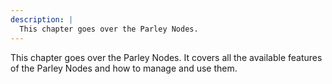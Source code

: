 ```yaml
---
description: |
  This chapter goes over the Parley Nodes.
---
```


This chapter goes over the Parley Nodes. It covers all the available features of
the Parley Nodes and how to manage and use them.
